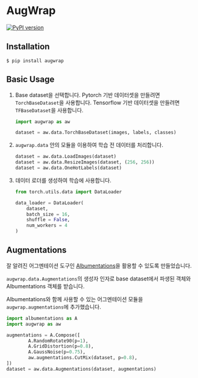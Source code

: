 # AugWrap
[![PyPI version](https://badge.fury.io/py/augwrap.svg)](https://badge.fury.io/py/augwrap)



## Installation

```shell
$ pip install augwrap
```



## Basic Usage

1. Base dataset을 선택합니다. Pytorch 기반 데이터셋을 만들려면 `TorchBaseDataset`을 사용합니다. Tensorflow 기반 데이터셋을 만들려면 `TFBaseDataset`을 사용합니다.

   ```python
   import augwrap as aw
   
   dataset = aw.data.TorchBaseDataset(images, labels, classes)
   ```

2. `augwrap.data` 안의 모듈을 이용하여 학습 전 데이터를 처리합니다.

   ```python
   dataset = aw.data.LoadImages(dataset)
   dataset = aw.data.ResizeImages(dataset, (256, 256))
   dataset = aw.data.OneHotLabels(dataset)
   ```

3. 데이터 로더를 생성하여 학습에 사용합니다.

   ```python
   from torch.utils.data import DataLoader
   
   data_loader = DataLoader(
       dataset,
       batch_size = 16,
       shuffle = False,
       num_workers = 4
   )
   ```



## Augmentations

잘 알려진 어그멘테이션 도구인 [Albumentations](https://github.com/albumentations-team/albumentations)을 활용할 수 있도록 만들었습니다.

`augwrap.data.Augmentations`의 생성자 인자로 base dataset에서 파생된 객체와 Albumentations 객체를 받습니다.

Albumentations와 함께 사용할 수 있는 어그멘테이션 모듈을 `augwrap.augmentations`에 추가했습니다.

```python
import albumentations as A
import augwrap as aw

augmentations = A.Compose([
        A.RandomRotate90(p=1),
        A.GridDistortion(p=0.8),
        A.GaussNoise(p=0.75),
        aw.augmentations.CutMix(dataset, p=0.8),
])
dataset = aw.data.Augmentations(dataset, augmentations)
```


